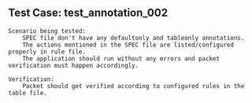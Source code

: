 Test Case: test_annotation_002
-----------------------

    Scenario being tested:
        SPEC file don't have any defaultonly and tableonly annotations.
        The actions mentioned in the SPEC file are listed/configured properly in rule file.
        The application should run without any errors and packet verification must happen accordingly.

    Verification:
        Packet should get verified according to configured rules in the table file.
